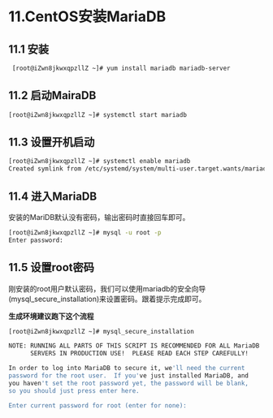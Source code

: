 # 11.CentOS安装MariaDB

## 11.1 安装

```bash
 [root@iZwn8jkwxqpzllZ ~]# yum install mariadb mariadb-server
```

## 11.2 启动MairaDB

```bash
[root@iZwn8jkwxqpzllZ ~]# systemctl start mariadb
```

## 11.3 设置开机启动

```bash
[root@iZwn8jkwxqpzllZ ~]# systemctl enable mariadb
Created symlink from /etc/systemd/system/multi-user.target.wants/mariadb.service to /usr/lib/systemd/system/mariadb.service.
```

## 11.4 进入MariaDB

安装的MariDB默认没有密码，输出密码时直接回车即可。

```bash
[root@iZwn8jkwxqpzllZ ~]# mysql -u root -p
Enter password:
```

## 11.5 设置root密码

刚安装的root用户默认密码，我们可以使用mariadb的安全向导(mysql_secure_installation)来设置密码。跟着提示完成即可。

**生成环境建议跑下这个流程**

```bash
[root@iZwn8jkwxqpzllZ ~]# mysql_secure_installation

NOTE: RUNNING ALL PARTS OF THIS SCRIPT IS RECOMMENDED FOR ALL MariaDB
      SERVERS IN PRODUCTION USE!  PLEASE READ EACH STEP CAREFULLY!

In order to log into MariaDB to secure it, we'll need the current
password for the root user.  If you've just installed MariaDB, and
you haven't set the root password yet, the password will be blank,
so you should just press enter here.

Enter current password for root (enter for none):
```
